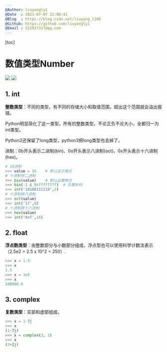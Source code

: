 ```yaml
---
@Author: liuyangly1
@Date  : 2021-07-07 22:08:41
@Blog  : https://blog.csdn.net/liuyang_1106
@Github: https://github.com/liuyangly1
@Email : 522927317@qq.com
---
```


[toc]

# 数值类型Number

[<img src="https://img.shields.io/badge/Github-%E8%AF%B7%E7%82%B9%E4%B8%AAStar%EF%BC%8C%E6%84%9F%E8%B0%A2%EF%BC%81-red" />](https://github.com/liuyangly1/Python) [<img src="https://img.shields.io/badge/CSDN-%E8%AF%B7%E7%82%B9%E4%B8%80%E4%B8%AA%E5%85%B3%E6%B3%A8%EF%BC%8C%E6%84%9F%E8%B0%A2%EF%BC%81-brightgreen" />](https://blog.csdn.net/liuyang_1106)

## 1. int

**整数类型**：不同的类型，有不同的存储大小和取值范围，超出这个范围就会溢出报错。

Python明显简化了这一类型，所有的整数类型，不论正负不论大小，全都归一为int类型。

Python2还保留了long类型，python3把long类型也去掉了。

进制：0b开头表示二进制(bin)、0o开头表示八进制(oct)、0x开头表示十六进制(hex)。

```python
# 10进制
>>> value = 16    # 默认显示格式
# 十进制转二进制
>>> bin(value)    # 默认运算格式
>>> bin(-1 & 0xffffffff)  # 负数补码
>>> int('10100111110',2) 
# 十进制转八进制
>>> oct(value)
>>> int('17',8)  
# 十进制转十六进制
>>> hex(value)
>>> int('0xf',16) 
```
## 2. float
**浮点数类型**：由整数部分与小数部分组成，浮点型也可以使用科学计数法表示（2.5e2 = 2.5 x 10^2 = 250）.

```python
>>> x = 1.5
>>> x
1.5
>>> x = 1e5
>>> x
100000.0
```
## 3. complex

**复数类型**：实部和虚部组成。

```python
>>> x = 1-7j
>>> x
(1-7j)
>>> x = complex(3, 2)
>>> x
(3+2j)
```

